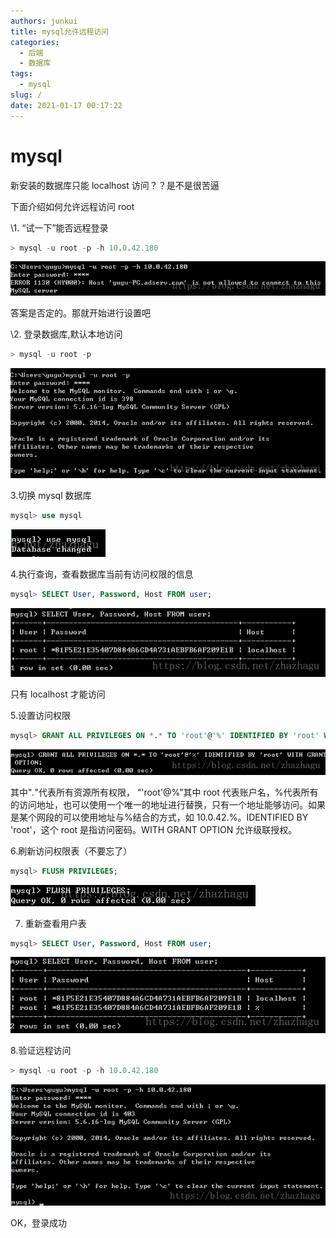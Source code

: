 ```yaml
---
authors: junkui
title: mysql允许远程访问
categories:
  - 后端
  - 数据库
tags:
  - mysql
slug: /
date: 2021-01-17 00:17:22
---
```


# mysql

新安装的数据库只能 localhost 访问？？是不是很苦逼

下面介绍如何允许远程访问 root

\1. “试一下”能否远程登录

```sql
> mysql -u root -p -h 10.0.42.180
```

![img](./mysql允许远程访问/20180716142151124.jpg)

答案是否定的。那就开始进行设置吧

\2. 登录数据库,默认本地访问

```sql
> mysql -u root -p
```

![img](./mysql允许远程访问/20180716141950111.jpg)

3.切换 mysql 数据库

```sql
mysql> use mysql
```

![img](./mysql允许远程访问/20180716142320316.jpg)

4.执行查询，查看数据库当前有访问权限的信息

```sql
mysql> SELECT User, Password, Host FROM user;
```

![img](./mysql允许远程访问/20180716142452120.jpg)

只有 localhost 才能访问

5.设置访问权限

```sql
mysql> GRANT ALL PRIVILEGES ON *.* TO 'root'@'%' IDENTIFIED BY 'root' WITH GRANT OPTION;
```

![img](./mysql允许远程访问/2018071614260254.jpg)

其中"_._"代表所有资源所有权限， “'root'@%”其中 root 代表账户名，%代表所有的访问地址，也可以使用一个唯一的地址进行替换，只有一个地址能够访问。如果是某个网段的可以使用地址与%结合的方式，如 10.0.42.%。IDENTIFIED BY 'root'，这个 root 是指访问密码。WITH GRANT OPTION 允许级联授权。

6.刷新访问权限表（不要忘了）

```sql
mysql> FLUSH PRIVILEGES;
```

![img](./mysql允许远程访问/20180716143424986.jpg)

7. 重新查看用户表

```sql
mysql> SELECT User, Password, Host FROM user;
```

![img](./mysql允许远程访问/20180716143455505.jpg)

8.验证远程访问

```sql
> mysql -u root -p -h 10.0.42.180
```

![img](./mysql允许远程访问/20180716143548513.jpg)

OK，登录成功
